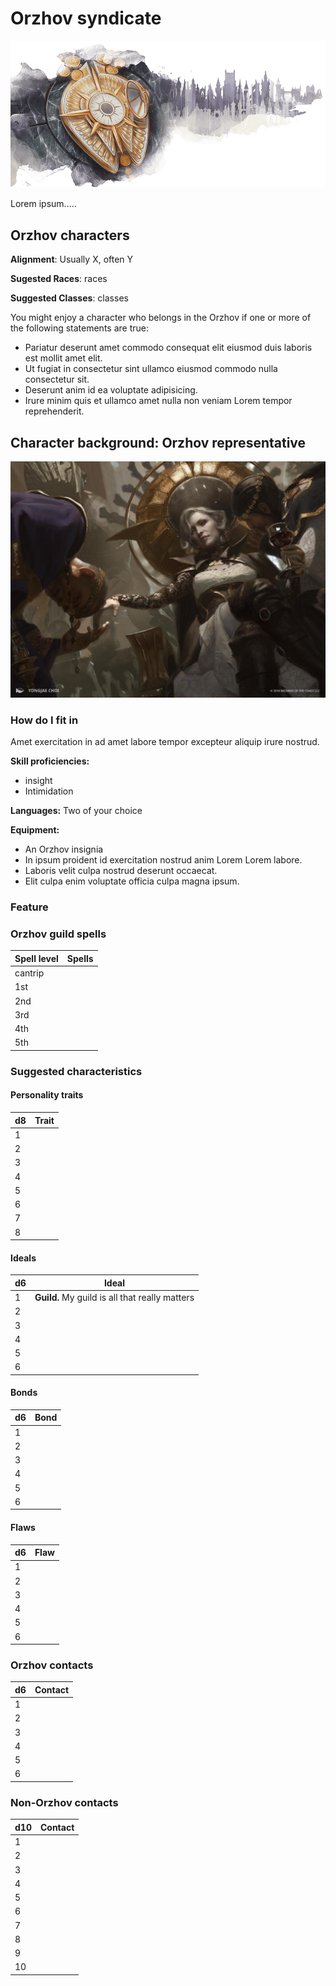 # Orzhov syndicate

![emblem](../resources/images/orzhov/emblem.png)

Lorem ipsum.....

## Orzhov characters

**Alignment**: Usually X, often Y

**Sugested Races**: races

**Suggested Classes**: classes

You might enjoy a character who belongs in the Orzhov if one or more of the
following statements are true:

* Pariatur deserunt amet commodo consequat elit eiusmod duis laboris est mollit amet elit.
* Ut fugiat in consectetur sint ullamco eiusmod commodo nulla consectetur sit.
* Deserunt anim id ea voluptate adipisicing.
* Irure minim quis et ullamco amet nulla non veniam Lorem tempor reprehenderit.

## Character background: Orzhov representative

![guildMember](../resources/images/orzhov/member.jpg)

### How do I fit in

Amet exercitation in ad amet labore tempor excepteur aliquip irure nostrud.

**Skill proficiencies:**

* insight
* Intimidation

**Languages:**
Two of your choice

**Equipment:**

* An Orzhov insignia
* In ipsum proident id exercitation nostrud anim Lorem Lorem labore.
* Laboris velit culpa nostrud deserunt occaecat.
* Elit culpa enim voluptate officia culpa magna ipsum.

### Feature

### Orzhov guild spells

| **Spell level** | **Spells** |
| --------------- | ---------- |
| cantrip         |
| 1st             |
| 2nd             |
| 3rd             |
| 4th             |
| 5th             |

### Suggested characteristics

#### Personality traits

| **d8** | **Trait** |
| ------ | --------- |
| 1      |
| 2      |
| 3      |
| 4      |
| 5      |
| 6      |
| 7      |
| 8      |

#### Ideals

| **d6** | **Ideal** |
| ------ | --------- |
| 1      | **Guild.** My guild is all that really matters
| 2      |
| 3      |
| 4      |
| 5      |
| 6      |

#### Bonds

| **d6** | **Bond** |
| ------ | -------- |
| 1      |
| 2      |
| 3      |
| 4      |
| 5      |
| 6      |

#### Flaws

| **d6** | **Flaw** |
| ------ | -------- |
| 1      |
| 2      |
| 3      |
| 4      |
| 5      |
| 6      |

### Orzhov contacts

| **d6** | **Contact** |
| ------ | ----------- |
| 1      |
| 2      |
| 3      |
| 4      |
| 5      |
| 6      |

### Non-Orzhov contacts

| **d10** | **Contact** |
| ------- | ----------- |
| 1       |
| 2       |
| 3       |
| 4       |
| 5       |
| 6       |
| 7       |
| 8       |
| 9       |
| 10      |
